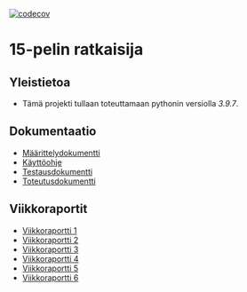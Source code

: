 [![codecov](https://codecov.io/gh/tsa-dom/15-puzzle/branch/main/graph/badge.svg?token=V3QJB8QLZA)](https://codecov.io/gh/tsa-dom/15-puzzle)
# 15-pelin ratkaisija

## Yleistietoa
* Tämä projekti tullaan toteuttamaan pythonin versiolla *3.9.7*.

## Dokumentaatio

* [Määrittelydokumentti](https://github.com/tsa-dom/15-puzzle/blob/main/documentation/M%C3%A4%C3%A4rittelydokumentti.md)
* [Käyttöohje](https://github.com/tsa-dom/15-puzzle/blob/main/documentation/K%C3%A4ytt%C3%B6ohje.md)
* [Testausdokumentti](https://github.com/tsa-dom/15-puzzle/blob/main/documentation/Testausdokumentti.md)
* [Toteutusdokumentti](https://github.com/tsa-dom/15-puzzle/blob/main/documentation/Toteutusdokumentti.md)

## Viikkoraportit
* [Viikkoraportti 1](https://github.com/tsa-dom/15-puzzle/blob/main/documentation/Viikkoraportti1.md)
* [Viikkoraportti 2](https://github.com/tsa-dom/15-puzzle/blob/main/documentation/Viikkoraportti2.md)
* [Viikkoraportti 3](https://github.com/tsa-dom/15-puzzle/blob/main/documentation/Viikkoraportti3.md)
* [Viikkoraportti 4](https://github.com/tsa-dom/15-puzzle/blob/main/documentation/Viikkoraportti4.md)
* [Viikkoraportti 5](https://github.com/tsa-dom/15-puzzle/blob/main/documentation/Viikkoraportti5.md)
* [Viikkoraportti 6](https://github.com/tsa-dom/15-puzzle/blob/main/documentation/Viikkoraportti6.md)
